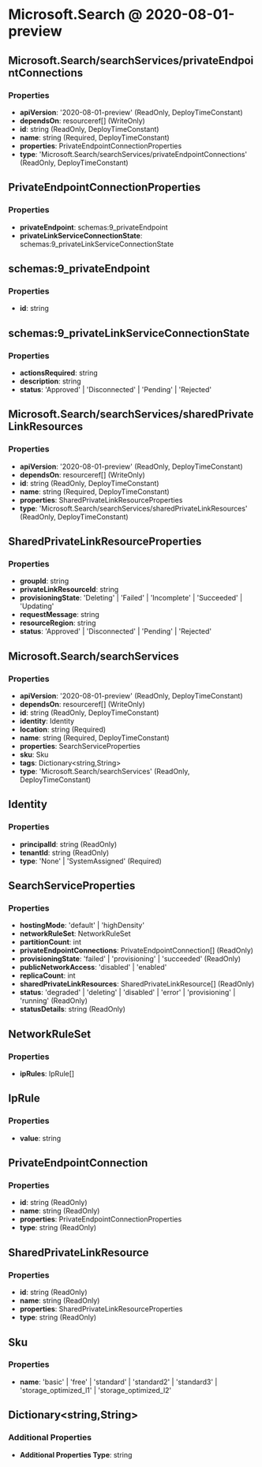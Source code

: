 # Microsoft.Search @ 2020-08-01-preview

## Microsoft.Search/searchServices/privateEndpointConnections
### Properties
* **apiVersion**: '2020-08-01-preview' (ReadOnly, DeployTimeConstant)
* **dependsOn**: resourceref[] (WriteOnly)
* **id**: string (ReadOnly, DeployTimeConstant)
* **name**: string (Required, DeployTimeConstant)
* **properties**: PrivateEndpointConnectionProperties
* **type**: 'Microsoft.Search/searchServices/privateEndpointConnections' (ReadOnly, DeployTimeConstant)

## PrivateEndpointConnectionProperties
### Properties
* **privateEndpoint**: schemas:9_privateEndpoint
* **privateLinkServiceConnectionState**: schemas:9_privateLinkServiceConnectionState

## schemas:9_privateEndpoint
### Properties
* **id**: string

## schemas:9_privateLinkServiceConnectionState
### Properties
* **actionsRequired**: string
* **description**: string
* **status**: 'Approved' | 'Disconnected' | 'Pending' | 'Rejected'

## Microsoft.Search/searchServices/sharedPrivateLinkResources
### Properties
* **apiVersion**: '2020-08-01-preview' (ReadOnly, DeployTimeConstant)
* **dependsOn**: resourceref[] (WriteOnly)
* **id**: string (ReadOnly, DeployTimeConstant)
* **name**: string (Required, DeployTimeConstant)
* **properties**: SharedPrivateLinkResourceProperties
* **type**: 'Microsoft.Search/searchServices/sharedPrivateLinkResources' (ReadOnly, DeployTimeConstant)

## SharedPrivateLinkResourceProperties
### Properties
* **groupId**: string
* **privateLinkResourceId**: string
* **provisioningState**: 'Deleting' | 'Failed' | 'Incomplete' | 'Succeeded' | 'Updating'
* **requestMessage**: string
* **resourceRegion**: string
* **status**: 'Approved' | 'Disconnected' | 'Pending' | 'Rejected'

## Microsoft.Search/searchServices
### Properties
* **apiVersion**: '2020-08-01-preview' (ReadOnly, DeployTimeConstant)
* **dependsOn**: resourceref[] (WriteOnly)
* **id**: string (ReadOnly, DeployTimeConstant)
* **identity**: Identity
* **location**: string (Required)
* **name**: string (Required, DeployTimeConstant)
* **properties**: SearchServiceProperties
* **sku**: Sku
* **tags**: Dictionary<string,String>
* **type**: 'Microsoft.Search/searchServices' (ReadOnly, DeployTimeConstant)

## Identity
### Properties
* **principalId**: string (ReadOnly)
* **tenantId**: string (ReadOnly)
* **type**: 'None' | 'SystemAssigned' (Required)

## SearchServiceProperties
### Properties
* **hostingMode**: 'default' | 'highDensity'
* **networkRuleSet**: NetworkRuleSet
* **partitionCount**: int
* **privateEndpointConnections**: PrivateEndpointConnection[] (ReadOnly)
* **provisioningState**: 'failed' | 'provisioning' | 'succeeded' (ReadOnly)
* **publicNetworkAccess**: 'disabled' | 'enabled'
* **replicaCount**: int
* **sharedPrivateLinkResources**: SharedPrivateLinkResource[] (ReadOnly)
* **status**: 'degraded' | 'deleting' | 'disabled' | 'error' | 'provisioning' | 'running' (ReadOnly)
* **statusDetails**: string (ReadOnly)

## NetworkRuleSet
### Properties
* **ipRules**: IpRule[]

## IpRule
### Properties
* **value**: string

## PrivateEndpointConnection
### Properties
* **id**: string (ReadOnly)
* **name**: string (ReadOnly)
* **properties**: PrivateEndpointConnectionProperties
* **type**: string (ReadOnly)

## SharedPrivateLinkResource
### Properties
* **id**: string (ReadOnly)
* **name**: string (ReadOnly)
* **properties**: SharedPrivateLinkResourceProperties
* **type**: string (ReadOnly)

## Sku
### Properties
* **name**: 'basic' | 'free' | 'standard' | 'standard2' | 'standard3' | 'storage_optimized_l1' | 'storage_optimized_l2'

## Dictionary<string,String>
### Additional Properties
* **Additional Properties Type**: string

